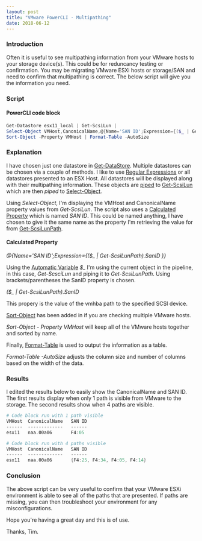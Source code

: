 ```yaml
---
layout: post
title: "VMware PowerCLI - Multipathing"
date: 2018-06-12
---
```

### Introduction

Often it is useful to see multipathing information from your VMware hosts to your storage device(s). This could be for reduncancy testing or confirmation. You may be migrating VMware ESXi hosts or storage/SAN and need to confirm that multipathing is correct. The below script will give you the information you need. 

### Script
#### PowerCLI code block
```PowerShell
Get-Datastore esx11_local | Get-ScsiLun | 
Select-Object VMHost,CanonicalName,@{Name='SAN ID';Expression={($_ | Get-ScsiLunPath).SanID }} | 
Sort-Object -Property VMHost | Format-Table -AutoSize
```

### Explanation
I have chosen just one datastore in [Get-DataStore](https://code.vmware.com/docs/6702/cmdlet-reference#/doc/Get-Datastore.html). Multiple  datastores can be chosen via a couple of methods. I like to use [Regular Expressions](https://docs.microsoft.com/en-us/powershell/module/microsoft.powershell.core/about/about_regular_expressions?view=powershell-6) or all datastores presented to an ESX Host. All datastores will be displayed along with their multipathing information. These objects are [piped](https://docs.microsoft.com/en-us/powershell/module/microsoft.powershell.core/about/about_pipelines?view=powershell-6) to [Get-ScsiLun](https://code.vmware.com/docs/6702/cmdlet-reference#/doc/Get-ScsiLun.html) which are then *piped* to [Select-Object](https://docs.microsoft.com/en-us/powershell/module/microsoft.powershell.utility/select-object?view=powershell-6).

Using *Select-Object*, I'm displaying the VMHost and CanonicalName property values from *Get-ScsiLun*. The script also uses a [Calculated Property](https://docs.microsoft.com/en-us/powershell/module/microsoft.powershell.utility/select-object?view=powershell-6#examples) which is named *SAN ID*. This could be named anything, I have chosen to give it the same name as the property I'm retrieving the value for from [Get-ScsiLunPath](https://code.vmware.com/docs/6702/cmdlet-reference#/doc/Get-ScsiLunPath.html).

#### Calculated Property
*@{Name='SAN ID';Expression={($_ | Get-ScsiLunPath).SanID }}*

Using the [Automatic Variable](https://docs.microsoft.com/en-us/powershell/module/microsoft.powershell.core/about/about_automatic_variables?view=powershell-6) *$_* I'm using the current object in the pipeline, in this case, *Get-ScsciLun* and piping it to *Get-ScsiLunPath*. Using brackets/parentheses the SanID property is chosen.

*($_ | Get-ScsiLunPath).SanID*

This propery is the value of the vmhba path to the specified SCSI device.

[Sort-Object](https://docs.microsoft.com/en-us/powershell/module/microsoft.powershell.utility/sort-object?view=powershell-6) has been added in if you are checking multiple VMware hosts. 

*Sort-Object - Property VMHost* will keep all of the VMware hosts together and sorted by name. 

Finally, [Format-Table](https://docs.microsoft.com/en-us/powershell/module/microsoft.powershell.utility/format-table?view=powershell-6) is used to output the information as a table.

*Format-Table -AutoSize* adjusts the column size and number of columns based on the width of the data.


### Results
I edited the results below to easily show the CanonicalName and SAN ID. The first results display when only 1 path is visible from VMware to the storage. The second results show when 4 paths are visible.
```PowerShell
# Code block run with 1 path visible
VMHost  CanonicalName   SAN ID
------  -------------   ------
esx11   naa.00a06       F4:05

# Code block run with 4 paths visible
VMHost  CanonicalName   SAN ID
------  -------------   ------
esx11   naa.00a06       {F4:25, F4:34, F4:05, F4:14}
```

### Conclusion
The above script can be very useful to confirm that your VMware ESXi environment is able to see all of the paths that are presented. If  paths are missing, you can then troubleshoot your environment for any misconfigurations. 

Hope you're having a great day and this is of use.

Thanks, Tim.
